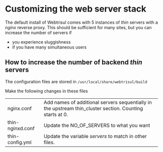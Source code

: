 # Customizing the web server stack

The default install of Webtrisul comes with 5 instances of *thin*
servers with a *nginx* reverse proxy. This should be sufficient for many
sites, but you can increase the number of servers if  

- you experience sluggishness  
- if you have many simultaneous users

## How to increase the number of backend *thin* servers

The configuration files are stored in `/usr/local/share/webtrisul/build`

Make the following changes in these files

|                  |                                                                                                           |
| ---------------- | --------------------------------------------------------------------------------------------------------- |
| nginx.conf       | Add names of additional servers sequentially in the upstream thin\_cluster section. Counting starts at 0. |
| thin-nginxd.conf | Update the NO\_OF\_SERVERS to what you want                                                               |
| thin-config.yml  | Update the variable *servers* to match in other files.                                                    |
